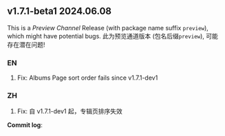 ## **v1.7.1-beta1 2024.06.08**

This is a _Preview Channel_ Release (with package name suffix `preview`), which might have potential bugs.
此为预览通道版本 (包名后缀`preview`), 可能存在潜在问题!

### EN

1. Fix: Albums Page sort order fails since v1.7.1-dev1


### ZH

1. Fix: 自 v1.7.1-dev1 起，专辑页排序失效



**Commit log**: 